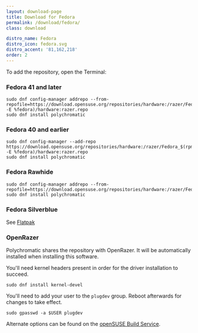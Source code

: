 ```yaml
---
layout: download-page
title: Download for Fedora
permalink: /download/fedora/
class: download

distro_name: Fedora
distro_icon: fedora.svg
distro_accent: '81,162,218'
order: 2
---
```


To add the repository, open the Terminal:

### Fedora 41 and later
```shell
sudo dnf config-manager addrepo --from-repofile=https://download.opensuse.org/repositories/hardware:/razer/Fedora_$(rpm -E %fedora)/hardware:razer.repo
sudo dnf install polychromatic
```

### Fedora 40 and earlier
```shell
sudo dnf config-manager --add-repo https://download.opensuse.org/repositories/hardware:/razer/Fedora_$(rpm -E %fedora)/hardware:razer.repo
sudo dnf install polychromatic
```

### Fedora Rawhide

```shell
sudo dnf config-manager addrepo --from-repofile=https://download.opensuse.org/repositories/hardware:/razer/Fedora_Rawhide/hardware:razer.repo
sudo dnf install polychromatic
```

### Fedora Silverblue

See [Flatpak](/download/flatpak/)


### OpenRazer

Polychromatic shares the repository with OpenRazer. It will be automatically installed when installing this software.

You'll need kernel headers present in order for the driver installation to succeed.

```shell
sudo dnf install kernel-devel
```

You'll need to add your user to the `plugdev` group. Reboot afterwards for changes to take effect.

```shell
sudo gpasswd -a $USER plugdev
```

Alternate options can be found on the [openSUSE Build Service](https://software.opensuse.org/download.html?project=hardware%3Arazer&package=polychromatic).
